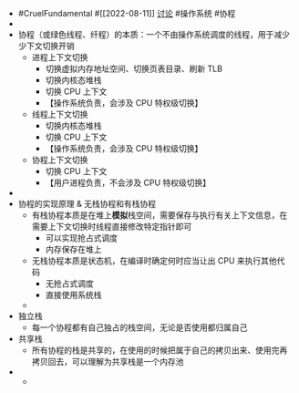 - #CruelFundamental #[[2022-08-11]] [讨论](https://github.com/CYZH1307/CruelFundamental/tree/main/homework/202208/11) #操作系统 #协程
-
- 协程（或绿色线程、纤程）的本质：一个不由操作系统调度的线程，用于减少少下文切换开销
	- 进程上下文切换
		- 切换虚拟内存地址空间、切换页表目录、刷新 TLB
		- 切换内核态堆栈
		- 切换 CPU 上下文
		- 【操作系统负责，会涉及 CPU 特权级切换】
	- 线程上下文切换
		- 切换内核态堆栈
		- 切换 CPU 上下文
		- 【操作系统负责，会涉及 CPU 特权级切换】
	- 协程上下文切换
		- 切换 CPU 上下文
		- 【用户进程负责，不会涉及 CPU 特权级切换】
-
- 协程的实现原理 & 无栈协程和有栈协程
	- 有栈协程本质是在堆上**模拟**栈空间，需要保存与执行有关上下文信息，在需要上下文切换时线程直接修改特定指针即可
		- 可以实现抢占式调度
		- 内存保存在堆上
	- 无栈协程本质是状态机，在编译时确定何时应当让出 CPU 来执行其他代码
		- 无抢占式调度
		- 直接使用系统栈
	-
- 独立栈
	- 每一个协程都有自己独占的栈空间，无论是否使用都归属自己
- 共享栈
	- 所有协程的栈是共享的，在使用的时候把属于自己的拷贝出来、使用完再拷贝回去，可以理解为共享栈是一个内存池
-
	-